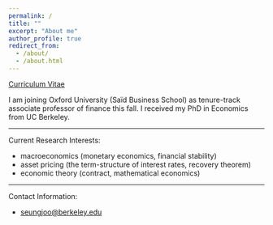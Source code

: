 ```yaml
---
permalink: /
title: ""
excerpt: "About me"
author_profile: true
redirect_from: 
  - /about/
  - /about.html
---
```


[Curriculum Vitae](/files/cv.pdf)




I am joining Oxford University (Saïd Business School) as tenure-track associate professor of finance this fall. I received my PhD in Economics from UC Berkeley.



-----

Current Research Interests:

* macroeconomics (monetary economics, financial stability)
* asset pricing (the term-structure of interest rates, recovery theorem)
* economic theory (contract, mathematical economics)


-----

Contact Information:

* seungjoo@berkeley.edu
